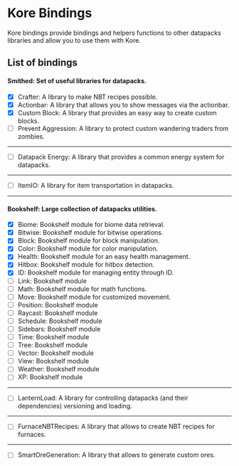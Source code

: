 # Kore Bindings

Kore bindings provide bindings and helpers functions to other datapacks libraries and allow
you to use them with Kore.

## List of bindings

#### Smithed: Set of useful libraries for datapacks.
- [x] Crafter: A library to make NBT recipes possible.
- [x] Actionbar: A library that allows you to show messages via the actionbar.
- [x] Custom Block: A library that provides an easy way to create custom blocks.
- [ ] Prevent Aggression: A library to protect custom wandering traders from zombies.
---
- [ ] Datapack Energy: A library that provides a common energy system for datapacks.
---
- [ ] ItemIO: A library for item transportation in datapacks.
---
#### Bookshelf: Large collection of datapacks utilities.
- [x] Biome: Bookshelf module for biome data retrieval.
- [x] Bitwise: Bookshelf module for bitwise operations.
- [x] Block: Bookshelf module for block manipulation.
- [x] Color: Bookshelf module for color manipulation.
- [x] Health: Bookshelf module for an easy health management.
- [x] Hitbox: Bookshelf module for hitbox detection.
- [x] ID: Bookshelf module for managing entity through ID.
- [ ] Link: Bookshelf module
- [ ] Math: Bookshelf module for math functions.
- [ ] Move: Bookshelf module for customized movement.
- [ ] Position: Bookshelf module
- [ ] Raycast: Bookshelf module
- [ ] Schedule: Bookshelf module
- [ ] Sidebars: Bookshelf module
- [ ] Time: Bookshelf module
- [ ] Tree: Bookshelf module
- [ ] Vector: Bookshelf module
- [ ] View: Bookshelf module
- [ ] Weather: Bookshelf module
- [ ] XP: Bookshelf module
---
- [ ] LanternLoad: A library for controlling datapacks (and their dependencies) versioning and loading.
---
- [ ] FurnaceNBTRecipes: A library that allows to create NBT recipes for furnaces.
---
- [ ] SmartOreGeneration: A library that allows to generate custom ores.
